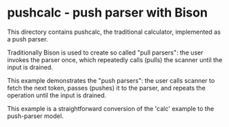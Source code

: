 # pushcalc - push parser with Bison

This directory contains pushcalc, the traditional calculator, implemented as
a push parser.

Traditionally Bison is used to create so called "pull parsers": the user
invokes the parser once, which repeatedly calls (pulls) the scanner until
the input is drained.

This example demonstrates the "push parsers": the user calls scanner to
fetch the next token, passes (pushes) it to the parser, and repeats the
operation until the input is drained.

This example is a straightforward conversion of the 'calc' example to the
push-parser model.

<!---
Local Variables:
fill-column: 76
ispell-dictionary: "american"
End:

Copyright (C) 2020-2021 Free Software Foundation, Inc.

Permission is granted to copy, distribute and/or modify this document
under the terms of the GNU Free Documentation License, Version 1.3 or
any later version published by the Free Software Foundation; with no
Invariant Sections, with no Front-Cover Texts, and with no Back-Cover
Texts.  A copy of the license is included in the "GNU Free
Documentation License" file as part of this distribution.

--->
